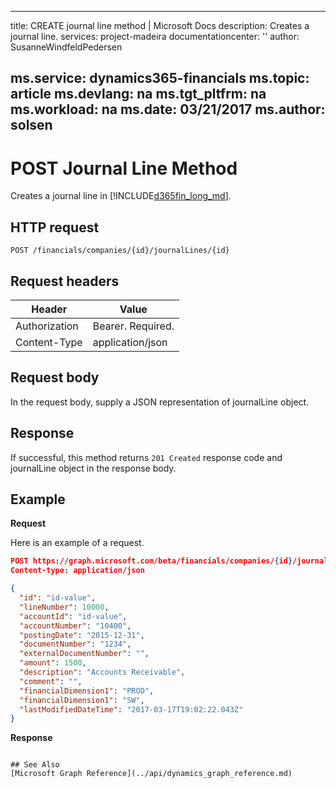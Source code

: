 
---
title: CREATE journal line method | Microsoft Docs
description: Creates a journal line.
services: project-madeira
documentationcenter: ''
author: SusanneWindfeldPedersen

ms.service: dynamics365-financials
ms.topic: article
ms.devlang: na
ms.tgt_pltfrm: na
ms.workload: na
ms.date: 03/21/2017
ms.author: solsen
---

# POST Journal Line Method
Creates a journal line in [!INCLUDE[d365fin_long_md](../includes/d365fin_long_md.md)].

## HTTP request

```
POST /financials/companies/{id}/journalLines/{id}
```

## Request headers
|Header|Value|
|------|-----|
|Authorization  |Bearer. Required.    |
|Content-Type  |application/json    |

## Request body
In the request body, supply a JSON representation of journalLine object.

## Response
If successful, this method returns ```201 Created``` response code and journalLine object in the response body.

## Example

**Request**

Here is an example of a request.

```json
POST https://graph.microsoft.com/beta/financials/companies/{id}/journalLine
Content-type: application/json

{
  "id": "id-value",
  "lineNumber": 10000,
  "accountId": "id-value",
  "accountNumber": "10400",
  "postingDate": "2015-12-31",
  "documentNumber": "1234",
  "externalDocumentNumber": "",
  "amount": 1500,
  "description": "Accounts Receivable",
  "comment": "",
  "financialDimension1": "PROD",
  "financialDimension1": "SW",
  "lastModifiedDateTime": "2017-03-17T19:02:22.043Z"
}
```
**Response**
```

## See Also
[Microsoft Graph Reference](../api/dynamics_graph_reference.md)  
